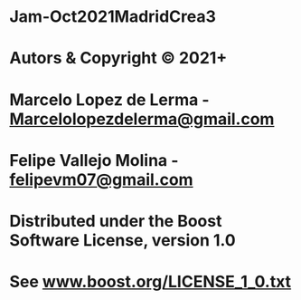 # Jam-Oct2021MadridCrea3
#
# Autors & Copyright © 2021+
# 
#     Marcelo Lopez de Lerma - Marcelolopezdelerma@gmail.com
#     Felipe Vallejo Molina - felipevm07@gmail.com
#
# Distributed under the Boost Software License, version  1.0
# See www.boost.org/LICENSE_1_0.txt
# 
#
